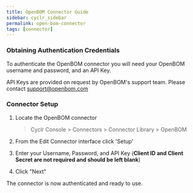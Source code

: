 ```yaml
---
title: OpenBOM Connector Guide
sidebar: cyclr_sidebar
permalink: open-bom-connector
tags: [connector]
---
```


### Obtaining Authentication Credentials

To authenticate the OpenBOM connector you will need your OpenBOM username and password, and an API Key.

API Keys are provided on request by OpenBOM's support team. Please contact support@openbom.com

### Connector Setup

1. Locate the OpenBOM connector

   > Cyclr Console > Connectors > Connector Library > OpenBOM

2. From the Edit Connector interface click 'Setup'

3. Enter your Username, Password, and API Key (**Client ID and Client Secret are not required and should be left blank**)

4. Click "Next"

The connector is now authenticated and ready to use.
